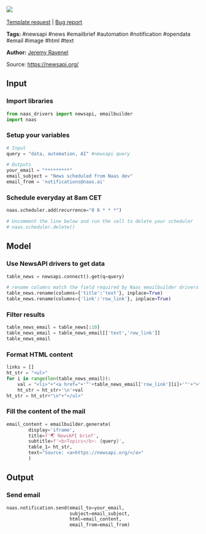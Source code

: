 <a href="https://app.naas.ai/user-redirect/naas/downloader?url=https://raw.githubusercontent.com/jupyter-naas/awesome-notebooks/master/Newsapi/Newsapi_Send_emails_briefs.ipynb" target="_parent"><img src="https://naasai-public.s3.eu-west-3.amazonaws.com/open_in_naas.svg"/></a><br><br><a href="https://github.com/jupyter-naas/awesome-notebooks/issues/new?assignees=&labels=&template=template-request.md&title=Tool+-+Action+of+the+notebook+">Template request</a> | <a href="https://github.com/jupyter-naas/awesome-notebooks/issues/new?assignees=&labels=bug&template=bug_report.md&title=Newsapi+-+Send+emails+briefs:+Error+short+description">Bug report</a>

**Tags:** #newsapi #news #emailbrief #automation #notification #opendata #email #image #html #text

**Author:** [Jeremy Ravenel](https://www.linkedin.com/in/ACoAAAJHE7sB5OxuKHuzguZ9L6lfDHqw--cdnJg/)

Source: https://newsapi.org/

## Input

### Import libraries


```python
from naas_drivers import newsapi, emailbuilder
import naas
```

### Setup your variables


```python
# Input
query = "data, automation, AI" #newsapi query

# Outputs
your_email = "*********"
email_subject = "News scheduled from Naas dev"
email_from = 'notifications@naas.ai'
```

### Schedule everyday at 8am CET


```python
naas.scheduler.add(recurrence="0 8 * * *")

# Uncomment the line below and run the cell to delete your scheduler
# naas.scheduler.delete()
```

## Model

### Use NewsAPI drivers to get data


```python
table_news = newsapi.connect().get(q=query)

# rename columns match the field required by Naas emailbuilder drivers
table_news.rename(columns={'title':'text'}, inplace=True)
table_news.rename(columns={'link':'row_link'}, inplace=True)
```

### Filter results 


```python
table_news_email = table_news[:10]
table_news_email = table_news_email[['text','row_link']]
table_news_email
```

### Format HTML content


```python
links = []
ht_str = "<ul>"
for i in range(len(table_news_email)):
    val = "<li>"+"<a href="+'"'+table_news_email['row_link'][i]+'"'+">"+table_news_email['text'][i]+"</a>"+"</li>"
    ht_str = ht_str+'\n'+val
ht_str = ht_str+"\n"+"</ul>" 
```

### Fill the content of the mail


```python
email_content = emailbuilder.generate( 
        display='iframe',
        title=f'🌏 NewsAPI brief', 
        subtitle=f'<b>Topics</b>: {query}',         
        table_1= ht_str,
        text="Source: <a>https://newsapi.org/</a>"
        )
```

## Output

### Send email


```python
naas.notification.send(email_to=your_email,
                       subject=email_subject,
                       html=email_content,
                       email_from=email_from)
```

